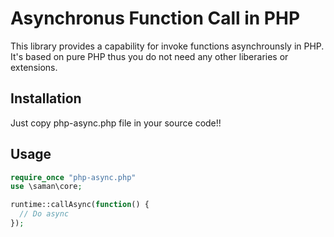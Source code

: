 # Asynchronus Function Call in PHP

This library provides a capability for invoke functions asynchrounsly in PHP. It's based on pure PHP thus you do not need any other liberaries or extensions.

## Installation

Just copy php-async.php file in your source code!!

## Usage

```php
require_once "php-async.php"
use \saman\core;

runtime::callAsync(function() {
  // Do async 
});

